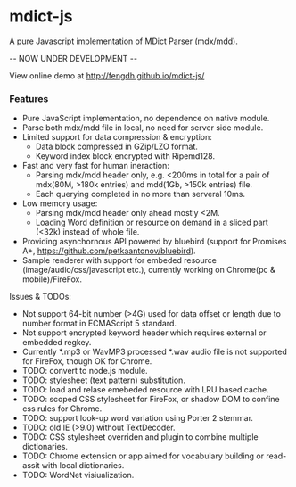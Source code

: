 # mdict-js
A pure Javascript implementation of MDict Parser (mdx/mdd).

-- NOW UNDER DEVELOPMENT --

View online demo at http://fengdh.github.io/mdict-js/

### Features
 * Pure JavaScript implementation, no dependence on native module.
 * Parse both mdx/mdd file in local, no need for server side module.
 * Limited support for data compression & encryption:
   * Data block compressed in GZip/LZO format.
   * Keyword index block encrypted with Ripemd128.
 * Fast and very fast for human ineraction:
   * Parsing mdx/mdd header only, e.g. <200ms in total for a pair of mdx(80M, >180k entries) and mdd(1Gb, >150k entries) file.
   * Each querying completed in no more than serveral 10ms.
 * Low memory usage:
   * Parsing mdx/mdd header only ahead mostly <2M.
   * Loading Word definition or resource on demand in a sliced part (<32k) instead of whole file.
 * Providing asynchornous API powered by bluebird (support for Promises A+, https://github.com/petkaantonov/bluebird).
 * Sample renderer with support for embeded resource (image/audio/css/javascript etc.), currently working on Chrome(pc & mobile)/FireFox.
 
Issues & TODOs:
 * Not support 64-bit number (>4G) used for data offset or length due to number format in ECMAScript 5 standard.
 * Not support encrypted keyword header which requires external or embedded regkey.
 * Currently *.mp3 or WavMP3 processed *.wav audio file is not supported for FireFox, though OK for Chrome. 
 * TODO: convert to node.js module.
 * TODO: stylesheet (text pattern) substitution.
 * TODO: load and relase emebeded resource with LRU based cache.
 * TODO: scoped CSS stylesheet for FireFox, or shadow DOM to confine css rules for Chrome.
 * TODO: support look-up word variation using Porter 2 stemmar.
 * TODO: old IE (>9.0) without TextDecoder.
 * TODO: CSS stylesheet overriden and plugin to combine multiple dictionaries.
 * TODO: Chrome extension or app aimed for vocabulary building or read-assit with local dictionaries.
 * TODO: WordNet visiualization.
